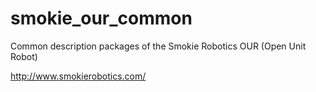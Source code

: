 # smokie_our_common
Common description packages of the Smokie Robotics OUR (Open Unit Robot)

http://www.smokierobotics.com/

